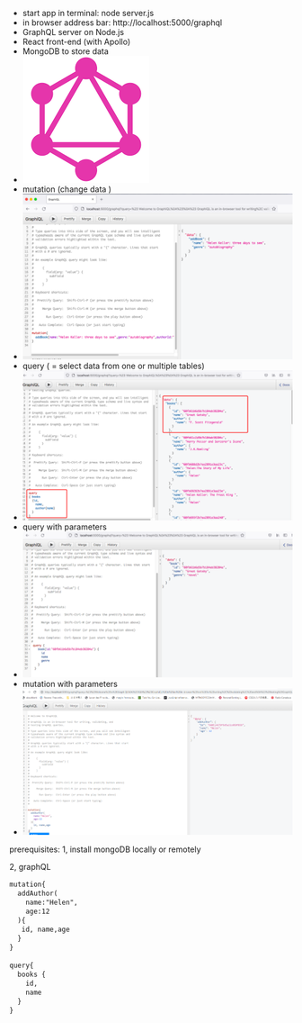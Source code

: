 - start app in terminal: node server.js
- in browser address bar: http://localhost:5000/graphql
- GraphQL server on Node.js
- React front-end (with Apollo)
- MongoDB to store data
- ![graphQL](assets/graphQL.png)
- mutation (change data )
- ![graphQL](assets/mutation.png)
- query ( = select data from one or multiple tables)
- ![graphQL](assets/query.png)
- query with parameters
- ![query](assets/query_with_para.png)
- mutation with parameters
- ![mutation](assets/mutation-variable.png)

prerequisites:
1, install mongoDB locally or remotely

2, graphQL

```
mutation{
  addAuthor(
    name:"Helen",
    age:12
  ){
   id, name,age
  }
}

query{
  books {
    id,
    name
  }
}
```
